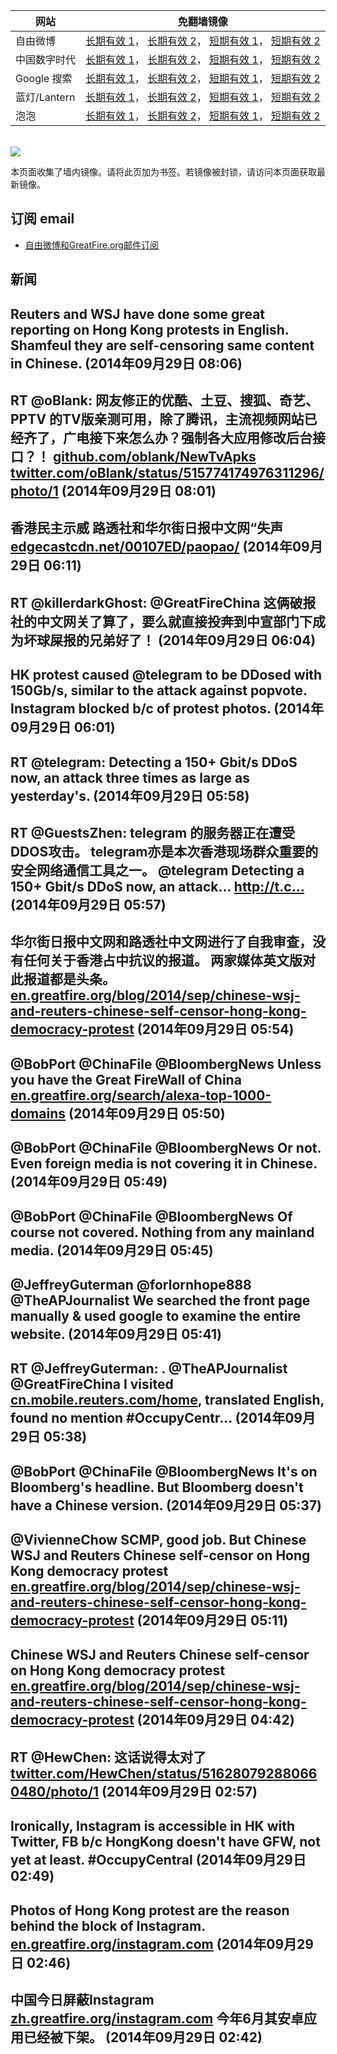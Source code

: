 <table>
    <thead>
        <tr>
            <th>网站</th>
            <th>免翻墙镜像</th>
        </tr>
    </thead>
    <tbody>    
        <tr>
            <td>自由微博</td>
            <td>            
                <a href="https://edgecastcdn.net/00107ED/freeweibo/" target="_BLANK">长期有效 1</a>，            
                <a href="https://objects.dreamhost.com/freeweibo/index.html" target="_BLANK">长期有效 2</a>，            
                <a href="https://fw3.azurewebsites.net" target="_BLANK">短期有效 1</a>，            
                <a href="https://d1stdkq55ggsv7.cloudfront.net" target="_BLANK">短期有效 2</a>
            </td>
        </tr>    
        <tr>
            <td>中国数字时代</td>
            <td>            
                <a href="https://a248.e.akamai.net/f/1/1/1/dci.download.akamai.com/35985/159415/1/c/" target="_BLANK">长期有效 1</a>，            
                <a href="https://objects.dreamhost.com/cdt/index.html" target="_BLANK">长期有效 2</a>，            
                <a href="https://1ff2d.azurewebsites.net" target="_BLANK">短期有效 1</a>，            
                <a href="https://d29jekp4emy41a.cloudfront.net" target="_BLANK">短期有效 2</a>
            </td>
        </tr>    
        <tr>
            <td>Google 搜索</td>
            <td>            
                <a href="https://edgecastcdn.net/00107ED/g/" target="_BLANK">长期有效 1</a>，            
                <a href="https://objects.dreamhost.com/goo/index.html" target="_BLANK">长期有效 2</a>，            
                <a href="https://865ba.azurewebsites.net" target="_BLANK">短期有效 1</a>，            
                <a href="https://d3vv89cvqbrqlq.cloudfront.net" target="_BLANK">短期有效 2</a>
            </td>
        </tr>    
        <tr>
            <td>蓝灯/Lantern</td>
            <td>            
                <a href="https://a248.e.akamai.net/f/1/1/1/dci.download.akamai.com/35985/159415/1/l/" target="_BLANK">长期有效 1</a>，            
                <a href="https://objects.dreamhost.com/lantern/index.html" target="_BLANK">长期有效 2</a>，            
                <a href="https://c7511.azurewebsites.net" target="_BLANK">短期有效 1</a>，            
                <a href="https://dx1djqjpnvurw.cloudfront.net" target="_BLANK">短期有效 2</a>
            </td>
        </tr>    
        <tr>
            <td>泡泡</td>
            <td>            
                <a href="https://edgecastcdn.net/00107ED/paopao/" target="_BLANK">长期有效 1</a>，            
                <a href="https://objects.dreamhost.com/paopao/index.html" target="_BLANK">长期有效 2</a>，            
                <a href="https://paopao2.azurewebsites.net" target="_BLANK">短期有效 1</a>，            
                <a href="https://d19ysv8o6fv16v.cloudfront.net" target="_BLANK">短期有效 2</a>
            </td>
        </tr>
    </tbody>
</table>
<br/>
<img src="https://raw.githubusercontent.com/greatfire/z/master/logos.gif" />

本页面收集了墙内镜像。请将此页加为书签。若镜像被封锁，请访问本页面获取最新镜像。

## 订阅 email
* <a href="https://b.us7.list-manage.com/subscribe?u=854fca58782082e0cbdf204a0&id=c78949b93c">自由微博和GreatFire.org邮件订阅</a>
    
## 新闻
Reuters and WSJ have done some great reporting on Hong Kong protests in English. Shamfeul they are self-censoring same content in Chinese. (2014年09月29日 08:06)
 ---
RT @oBlank: 网友修正的优酷、土豆、搜狐、奇艺、PPTV 的TV版亲测可用，除了腾讯，主流视频网站已经齐了，广电接下来怎么办？强制各大应用修改后台接口？！ <a href="https://github.com/oblank/NewTvApks" target="_BLANK">github.com/oblank/NewTvApks</a> <a href="https://twitter.com/oBlank/status/515774174976311296/photo/1" target="_BLANK">twitter.com/oBlank/status/515774174976311296/photo/1</a> (2014年09月29日 08:01)
 ---
香港民主示威 路透社和华尔街日报中文网“失声 <a href="https://edgecastcdn.net/00107ED/paopao/?u=/article/181" target="_BLANK">edgecastcdn.net/00107ED/paopao/</a> (2014年09月29日 06:11)
 ---
RT @killerdarkGhost: @GreatFireChina 这俩破报社的中文网关了算了，要么就直接投奔到中宣部门下成为坏球屎报的兄弟好了！ (2014年09月29日 06:04)
 ---
HK protest caused @telegram to be DDosed with 150Gb/s, similar to the attack against popvote. Instagram blocked b/c of protest photos. (2014年09月29日 06:01)
 ---
RT @telegram: Detecting a 150+ Gbit/s DDoS now, an attack three times as large as yesterday's. (2014年09月29日 05:58)
 ---
RT @GuestsZhen: telegram 的服务器正在遭受DDOS攻击。 telegram亦是本次香港现场群众重要的安全网络通信工具之一。 @telegram Detecting a 150+ Gbit/s DDoS now, an attack… http://t.c… (2014年09月29日 05:57)
 ---
华尔街日报中文网和路透社中文网进行了自我审查，没有任何关于香港占中抗议的报道。 两家媒体英文版对此报道都是头条。 <a href="https://en.greatfire.org/blog/2014/sep/chinese-wsj-and-reuters-chinese-self-censor-hong-kong-democracy-protest" target="_BLANK">en.greatfire.org/blog/2014/sep/chinese-wsj-and-reuters-chinese-self-censor-hong-kong-democracy-protest</a> (2014年09月29日 05:54)
 ---
@BobPort @ChinaFile @BloombergNews Unless you have the Great FireWall of China <a href="https://en.greatfire.org/search/alexa-top-1000-domains" target="_BLANK">en.greatfire.org/search/alexa-top-1000-domains</a> (2014年09月29日 05:50)
 ---
@BobPort @ChinaFile @BloombergNews Or not. Even foreign media is not covering it in Chinese. (2014年09月29日 05:49)
 ---
@BobPort @ChinaFile @BloombergNews Of course not covered. Nothing from any mainland media. (2014年09月29日 05:45)
 ---
@JeffreyGuterman @forlornhope888 @TheAPJournalist We searched the front page manually &amp; used google to examine the entire website. (2014年09月29日 05:41)
 ---
RT @JeffreyGuterman: . @TheAPJournalist @GreatFireChina I visited <a href="http://cn.mobile.reuters.com/home?irpc=932" target="_BLANK">cn.mobile.reuters.com/home</a>, translated English, found no mention #OccupyCentr… (2014年09月29日 05:38)
 ---
@BobPort @ChinaFile @BloombergNews It's on Bloomberg's headline. But Bloomberg doesn't have a Chinese version. (2014年09月29日 05:37)
 ---
@VivienneChow SCMP, good job. But Chinese WSJ and Reuters Chinese self-censor on Hong Kong democracy protest <a href="https://en.greatfire.org/blog/2014/sep/chinese-wsj-and-reuters-chinese-self-censor-hong-kong-democracy-protest" target="_BLANK">en.greatfire.org/blog/2014/sep/chinese-wsj-and-reuters-chinese-self-censor-hong-kong-democracy-protest</a> (2014年09月29日 05:11)
 ---
Chinese WSJ and Reuters Chinese self-censor on Hong Kong democracy protest <a href="https://en.greatfire.org/blog/2014/sep/chinese-wsj-and-reuters-chinese-self-censor-hong-kong-democracy-protest" target="_BLANK">en.greatfire.org/blog/2014/sep/chinese-wsj-and-reuters-chinese-self-censor-hong-kong-democracy-protest</a> (2014年09月29日 04:42)
 ---
RT @HewChen: 这话说得太对了 <a href="https://twitter.com/HewChen/status/516280792880660480/photo/1" target="_BLANK">twitter.com/HewChen/status/516280792880660480/photo/1</a> (2014年09月29日 02:57)
 ---
Ironically, Instagram is accessible in HK with Twitter, FB b/c HongKong doesn't have GFW, not yet at least. #OccupyCentral (2014年09月29日 02:49)
 ---
Photos of Hong Kong protest are the reason behind the block of Instagram. <a href="https://en.greatfire.org/instagram.com" target="_BLANK">en.greatfire.org/instagram.com</a> (2014年09月29日 02:46)
 ---
中国今日屏蔽Instagram <a href="https://zh.greatfire.org/instagram.com" target="_BLANK">zh.greatfire.org/instagram.com</a> 今年6月其安卓应用已经被下架。 (2014年09月29日 02:42)
 ---
